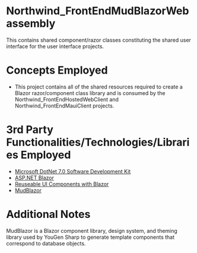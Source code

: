 # Northwind_FrontEndMudBlazorWebassembly
This contains shared component/razor classes constituting the shared user interface for the user interface projects.
# Concepts Employed
* This project contains all of the shared resources required to create a Blazor razor/component class library and is consumed by the Northwind_FrontEndHostedWebClient and Northwind_FrontEndMauiClient projects.
# 3rd Party Functionalities/Technologies/Libraries Employed
* [Microsoft DotNet 7.0 Software Development Kit](https://learn.microsoft.com/en-us/dotnet/csharp/)
* [ASP.NET Blazor](https://learn.microsoft.com/en-us/aspnet/core/blazor)
* [Reuseable UI Components with Blazor](https://learn.microsoft.com/en-us/dotnet/architecture/blazor-for-web-forms-developers/components)
* [MudBlazor](https://mudblazor.com/)
# Additional Notes
MudBlazor is a Blazor component library, design system, and theming library used by YouGen Sharp to generate template components that correspond to database objects.
